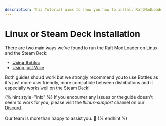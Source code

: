 ```yaml
---
description: This Tutorial aims to show you how to install RaftModLoader on Linux.
---
```


# Linux or Steam Deck installation

There are two main ways we've found to run the Raft Mod Loader on Linux and the Steam Deck:

* [Using Bottles](linux-installation/using-bottles.md)
* [Using just Wine](linux-installation/using-wine.md)

Both guides should work but we strongly recommend you to use Bottles as it's just more user friendly, more compatible between distributions and it especially works well on the Steam Deck!



{% hint style="info" %}
If you encounter any issues or the guide doesn't seem to work for you, please visit the            _#linux-support_ channel on our [Discord](https://www.raftmodding.com/discord).\
\
Our team is more than happy to assist you. 🙂
{% endhint %}
